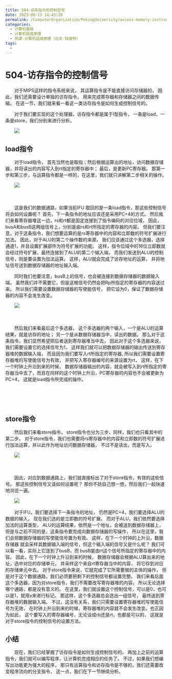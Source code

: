 ```yaml
---
title: 504-访存指令的控制信号
date: 2023-06-13 14:43:28
permalink: /ComputerOrganization/PekingUniversity/access-memory-instruction-control-signal
categories:
  - 计算机基础
  - 计算机组成原理
  - 网课-计算机组成原理（北大-陆俊林）
tags:
  - 
---
```

# 504-访存指令的控制信号

　　对于MIPS这样的指令系统来说， 其运算指令是不能直接访问存储器的， 因此，我们还需要设计单独的访存指令， 用来完成寄存器和存储器之间的数据传输。 在这一节，我们就来看一看这一类访存指令是如何生成控制信号的。  
<!-- more -->
　　对于我们要实现的这个处理器，访存指令都是属于I型指令， 一条是load，一条是store，我们分别来进行分析。 

　　![](https://image.peterjxl.com/blog/image-20220920204744-pcfvxbh.png)​

## load指令

　　对于load指令， 首先当然也是取指；然后根据运算出的地址，访问数据存储器，并将读出的内容写入到rt指定的寄存器中； 最后，是更新PC寄存器。 那第一步和第三步，与运算指令都是一样的，在这里，我们就只讲解第二步相关的操作。 

　　![](https://image.peterjxl.com/blog/image-20220920204823-6kqk4x7.png)​

　　‍

　　这是我们的数据通路，如果当前IFU 取回的是一条load指令，那这些控制信号将会如何设置呢？ 首先，下一条指令的地址应该还是采用PC+4的方式。 然后我们来看寄存器堆这一边，rs和rt都是固定连接到了指令编码的对应位域， 因此，busA和busB这两组信号上，分别是由rs和rt所指定的寄存器的内容。 但我们要注意，对于这条指令，我们想要运算的是rs寄存器中的内容和立即数的符号扩展进行加法。 因此，对于ALU的第二个操作数的来源， 我们应该通过这个多选器，选择通道1，并且设置扩展部件为符号扩展的功能。 这样，指令位域中的16位立即数就会经过符号扩展，最终连接到了ALU的第二个输入端， 而我们发送到ALU的控制信号，则是要设置为加法运算。 这样，ALU就会完成了访存地址的运算， 并将地址信号送到数据存储器的地址输入端。 

　　同时我们也要注意，busB上的信号，也会被连接到数据存储器的数据输入端， 虽然我们并不需要它，但是这根信号仍然会把Rp所指定的寄存器的内容送过来。 所以我们需要设置数据存储器的写使能信号， 把它设为0，保证了数据存储器的内容不会发生改变。 

　　![](https://image.peterjxl.com/blog/image-20220920205000-ohwm7nl.png)​

　　‍

　　然后我们来看最后这个多选器， 这个多选器的两个输入，一个是ALU的运算结果，就是访存的地址； 另一个是从数据存储器当中，读出的数据。 那么对于这条指令，我们显然希望把后者送到寄存器堆当中去， 因此对于这个多选器来说，我们需要设置它的选择信号为1， 这样我们就可以把数据存储器的输出传送到寄存器堆的数据输入端， 而且因为我们要写入rt所指定的寄存器,   所以我们需要设置寄存器堆的写使能信号为有效， 并把写入寄存器编号的来源设置为rt， 这样，在下一个时钟上升沿到来的时候， 数据存储器输出的内容，就会被写入到rt所指定的寄存器当中去了，而且在同样的这个时钟上升沿，PC寄存器的内容也不会被更新为PC+4， 这就是load指令所完成的操作。 

　　‍

　　‍

## store指令

　　然后我们来看store指令， store指令也分为三步，同样，我们也只看其中的第二步。 对于store指令，我们也需要将rs寄存器中的内容和立即数的符号扩展进行加法运算，并以此作为地址访问数据存储器， 不过不是读出，而是写入， 

　　![](https://image.peterjxl.com/blog/image-20220920205134-7y3uu5z.png)​

　　‍

　　因此，对应到数据通路上，我们就直接标出了对于store指令，有效的这些信号。 那这些控制信号又该如何设置呢？ 那你不妨自己想一想，然后我们一起快速地浏览一遍。 

　　![](https://image.peterjxl.com/blog/image-20220920205326-jvx4yn8.png)​

　　对于IFU，我们要选择下一条指令的地址， 仍然是PC+4，我们要选择ALU的数据的输入， 现在我们选的是立即数的符号扩展， 而对于ALU，我们依然要选择加法的运算类型， ALU的运算结果，依然是一个地址，会被送到数据存储器上， 但是与之前不同的是，这条指令要完成向数据存储器的写操作， 所以在这里，我们会把数据存储器的写使能信号置为有效。 这样，在下一个时钟的上升沿，数据存储器 就会采样其数据输入端的信号，但这个输入端的信号又是什么呢？ 我们可以看一看，实际上它连到了busB，而 busB是由rt这个信号所指定的寄存器中的内容。 因此，在下一个时钟上升沿到来的时候， 数据存储器会根据ALU算出来的地址，选中对应的存储单元， 并采样这个来自rt寄存器当中的内容， 将它存到对应的存储单元中去。 对于store指令来说，它就完成了它所需要做的主体的操作， 但是对于这个数据通路，我们必须要把剩下的控制信号都设置完整。 我们来看后面这个多选器，因为对store指令，我们不需要改写寄存器堆的内容， 所以无论选择哪个通路，都是没有意义的。 在这里，我们就设置这个控制信号，可以是0，也可以是1，就用x来进行标记。 那这样，这个多选器总会选出一组信号， 最终送到寄存器堆的数据输入端。 不过，这没有关系，我们只需要设置寄存器堆的写使能信号为无效， 在时钟上升沿到来的时候，寄存器堆的内容就不会发生改变。也正因为如此， 这个要写入的寄存器编号，无论设成rb还是rt，也都是可以的， 这就是对于store指令的控制信号的设置方法。

## 小结

　　现在，我们已经掌握了访存指令是如何生成控制信号的， 再加上之前的运算指令，我们就可以编写程序，让计算机完成相应的任务了。 不过，如果我们想编写出功能更为强大的程序， 那只有运算指令和访存指令是不够的，我们还需要改变程序流向的分支指令， 这一点，我们在下一节继续分析。
